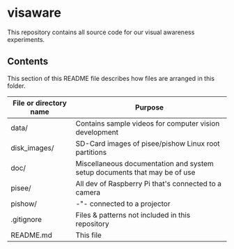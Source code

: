 # visaware

This repository contains all source code for our visual awareness
experiments.

## Contents

This section of this README file describes how files are arranged in
this folder.

File or directory name | Purpose
---------------------- | -------
data/                  | Contains sample videos for computer vision development
disk_images/           | SD-Card images of pisee/pishow Linux root partitions
doc/  | Miscellaneous documentation and system setup documents that may be of use
pisee/                 | All dev of Raspberry Pi that's connected to a camera
pishow/                |     -"-                     connected to a projector
.gitignore             | Files & patterns not included in this repository
README.md              | This file
